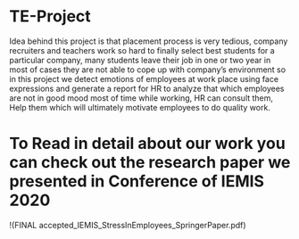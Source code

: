 # TE-Project
Idea behind this project is that placement process is very tedious, company
recruiters and teachers work so hard to finally select best students for a
particular company, many students leave their job in one or two year in
most of cases they are not able to cope up with company’s environment so
in this project we detect emotions of employees at work place using face 
expressions and generate a report for HR to analyze that which
employees are not in good mood most of time while working, HR can
consult them, Help them which will ultimately motivate employees to do
quality work.
# To Read in detail about our work you can check out the research paper we presented in Conference of IEMIS 2020
!(FINAL accepted_IEMIS_StressInEmployees_SpringerPaper.pdf)
